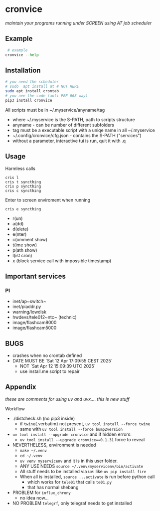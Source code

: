 # cronvice

*maintain your programs running under SCREEN using AT job scheduler*

## Example

``` python
 # example
cronvice --help
```

## Installation

``` {.bash org-language="sh"}
# you need the scheduler
# sudo  apt install at # NOT HERE
sudo apt install crontab
# you nee the code (anti PEP 668 way)
pip3 install cronvice
```

All scripts must be in \~/.myservice/anyname/tag

-   where \~/.myservice is the S-PATH, path to scripts structure
-   anyname - can be number of different subfolders
-   tag must be a executable script with a uniqe name in all
    \~/.myservice
-   \~/.config/cronvice/cfg.json - contains the S-PATH (\"services\")
-   without a parameter, interactive tui is run, quit it with .q

## Usage

Harmless calls

``` example
cris l
cris t syncthing
cris p syncthing
cris c syncthing
```

Enter to screen enviroment when running

``` example
cris e syncthing
```

-   r(un)
-   a(dd)
-   d(elete)
-   e(nter)
-   c(omment show)
-   t(ime show)
-   p(ath show)
-   l(ist cron)
-   x (block service call with impossible timestamp)

## Important services

### PI

-   inet/ap~switch~
-   inet/piaddr.py
-   warning/lowdisk
-   hwdevs/tele012~ntc~ (technic)
-   image/flashcam8000
-   image/flashcam5000

## BUGS

-   crashes when no crontab defined
-   DATE MUST BE \`Sat 12 Apr 17:09:55 CEST 2025\`
    -   NOT \`Sat Apr 12 15:09:39 UTC 2025\`
    -   use install.me script to repair

## Appendix

*these are comments for using uv and uvx.... this is new stuff*

Workflow

-   ./distcheck.sh (no pip3 inside)
    -   if `twine`{.verbatim} not present,
        `uv tool install --force twine`
    -   same with `uv tool install --force bump2version`
-   `uv tool install --upgrade cronvice` and if hidden errors:
    -   `uv tool install --upgrade cronvice==0.1.31` force to reveal
-   NEVERTHELESS, environment is needed
    -   `make ~/.venv`
    -   `cd ~/.venv`
    -   `uv venv myservicenv` and it is in this user folder.
    -   ANY USE NEEDS `source ~/.venv/myservicenv/bin/activate`
    -   All stuff needs to be installed via uv: like
        `uv pip install fire`
    -   When all is installed, `source ...activate` is run before python
        call
        -   which works for `tele01` that calls `te01.py`
        -   that has normal shebang
-   PROBLEM for `influx_chrony`
    -   no idea now...
-   NO PROBLEM `telegrf`, only telegraf needs to get installed
